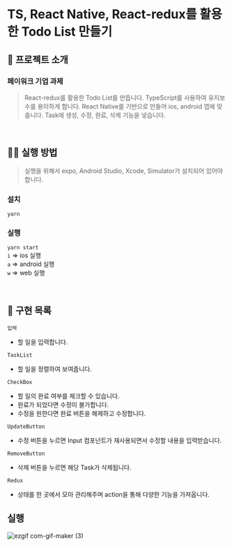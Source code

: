 # TS, React Native, React-redux를 활용한 Todo List 만들기

## 📌 프로젝트 소개

 ###  페이워크 기업 과제
> React-redux를 활용한 Todo List를 만듭니다.
> TypeScript를 사용하여 유지보수를 용이하게 합니다.
> React Native를 기반으로 만들어 ios, android 앱에 맞춥니다.
> Task에 생성, 수정, 완료, 삭제 기능을 넣습니다.

 <br>

 ## 👨‍💻 실행 방법
 
 > 실행을 위해서 expo, Android Studio, Xcode, Simulator가 설치되어 있어야 합니다.


 ### 설치

 `yarn`

 ### 실행

 `yarn start`  
 `i` => ios 실행  
 `a` => android 실행  
 `w` => web 실행  

 
 <br>

 ## 📑 구현 목록

 `입력`

 - 할 일을 입력합니다.

 `TaskList`

 - 할 일을 정렬하여 보여줍니다.
 
 `CheckBox`

 - 할 일의 완료 여부를 체크할 수 있습니다.
 - 완료가 되었다면 수정이 불가합니다.
 - 수정을 원한다면 완료 버튼을 해제하고 수정합니다.
 
 `UpdateButton`
 
 - 수정 버튼을 누르면 Input 컴포넌트가 재사용되면서 수정할 내용을 입력받습니다.
 
 `RemoveButton`
 
 - 삭제 버튼을 누르면 해당 Task가 삭제됩니다.


 `Redux`
 
 - 상태를 한 곳에서 모아 관리해주며 action을 통해 다양한 기능을 가져옵니다.


## 실행 
![ezgif com-gif-maker (3)](https://user-images.githubusercontent.com/56836077/131775112-05a44129-bce1-4d81-b0fe-4add6ba34f59.gif)




